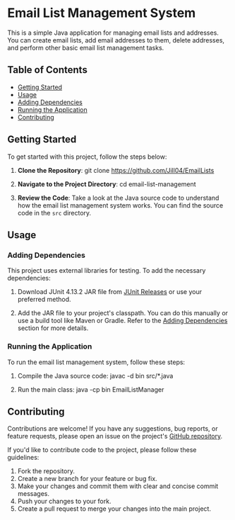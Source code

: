 # Email List Management System

This is a simple Java application for managing email lists and addresses. You can create email lists, add email addresses to them, delete addresses, and perform other basic email list management tasks.

## Table of Contents

- [Getting Started](#getting-started)
- [Usage](#usage)
- [Adding Dependencies](#adding-dependencies)
- [Running the Application](#running-the-application)
- [Contributing](#contributing)

## Getting Started

To get started with this project, follow the steps below:

1. **Clone the Repository**:
   git clone https://github.com/Jill04/EmailLists

2. **Navigate to the Project Directory**:
   cd email-list-management

3. **Review the Code**:
Take a look at the Java source code to understand how the email list management system works. You can find the source code in the `src` directory.

## Usage

### Adding Dependencies

This project uses external libraries for testing. To add the necessary dependencies:

1. Download JUnit 4.13.2 JAR file from [JUnit Releases](https://github.com/junit-team/junit4/releases) or use your preferred method.

2. Add the JAR file to your project's classpath. You can do this manually or use a build tool like Maven or Gradle. Refer to the [Adding Dependencies](#adding-dependencies) section for more details.

### Running the Application

To run the email list management system, follow these steps:

1. Compile the Java source code:
   javac -d bin src/*.java

2. Run the main class:
   java -cp bin EmailListManager


## Contributing

Contributions are welcome! If you have any suggestions, bug reports, or feature requests, please open an issue on the project's [GitHub repository](https://github.com/Jill04/EmailLists).

If you'd like to contribute code to the project, please follow these guidelines:

1. Fork the repository.
2. Create a new branch for your feature or bug fix.
3. Make your changes and commit them with clear and concise commit messages.
4. Push your changes to your fork.
5. Create a pull request to merge your changes into the main project.
